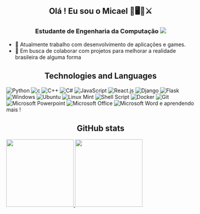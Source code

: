 <h2 align="center"> Olá ! Eu sou o Micael 🤖🖥💾⚔<br/></h2> 
<h3 align="center">Estudante de Engenharia da Computação 
  <a href=https://www.linkedin.com/in/micael-fernandes21><img src="https://img.shields.io/badge/linkedin-0A66C2?style=for-the-badge&logo=linkedin&colorB=0A66C2"></a> 
</h3>

- 🔭 Atualmente trabalho com desenvolvimento de aplicações e games.
- 👯 Em busca de colaborar com projetos para melhorar a realidade brasileira de alguma forma

<h2 align="center">
Technologies and Languages </h2>

![Python](https://img.shields.io/badge/Python-14354C?style=for-the-badge&logo=python&logoColor=white)
![c](https://img.shields.io/badge/C-00599C?style=for-the-badge&logo=c&logoColor=white)
![C++](https://img.shields.io/badge/-C++-007ACC?style=for-the-badge&logo=cplusplus&logoColor=white)
![C#](https://img.shields.io/badge/C%23-239120?style=for-the-badge&logo=c-sharp&logoColor=white)
![JavaScript](https://img.shields.io/badge/javascript-1E1E1E?style=for-the-badge&logo=javascript&logoColor=yellow)
![React.js](https://img.shields.io/badge/react.js-282C34?style=for-the-badge&logo=react&logoColor=61DAFB)
![Django](https://img.shields.io/badge/django-white?style=for-the-badge&logo=django&logoColor=0C4B33)
![Flask](https://img.shields.io/badge/flask-white?style=for-the-badge&logo=flask&logoColor=black)
![Windows](https://img.shields.io/badge/Windows-0078D6?style=for-the-badge&logo=windows&logoColor=white)
![Ubuntu](https://img.shields.io/badge/Ubuntu-E95420?style=for-the-badge&logo=ubuntu&logoColor=white)
![Linux Mint](https://img.shields.io/badge/Linux_Mint-87CF3E?style=for-the-badge&logo=linux-mint&logoColor=white)
![Shell Script](https://img.shields.io/badge/Shell_Script-121011?style=for-the-badge&logo=gnu-bash&logoColor=white)
![Docker](https://img.shields.io/badge/docker-204d25?style=for-the-badge&logo=docker&logoColor=white)
![Git](https://img.shields.io/badge/git-db8616?style=for-the-badge&logo=git&logoColor=white)
![Microsoft Powerpoint](https://img.shields.io/badge/Microsoft_PowerPoint-B7472A?style=for-the-badge&logo=microsoft-powerpoint&logoColor=white)
![Microsoft Office](https://img.shields.io/badge/Microsoft_Office-D83B01?style=for-the-badge&logo=microsoft-office&logoColor=white)
![Microsoft Word](https://img.shields.io/badge/Microsoft_Word-2B579A?style=for-the-badge&logo=microsoft-word&logoColor=white) e aprendendo mais !

<!-- <img align="center" a href='https://archiveprogram.github.com/'><img src='https://raw.githubusercontent.com/acervenky/animated-github-badges/master/assets/acbadge.gif' width='40' height='40'></a> -->

<h2 align="center"> GitHub stats </h2

<div align="center">
  <a href="https://github.com/FirerPlayer">
  <img height="180em" src="https://github-readme-stats.vercel.app/api?username=FirerPlayer&show_icons=true&theme=chartreuse-dark&include_all_commits=true&count_private=true"/>
  <img height="180em" src="https://github-readme-stats.vercel.app/api/top-langs/?username=FirerPlayer&layout=compact&langs_count=7&theme=chartreuse-dark"/>
</div>
  
<!-- MARKDOWN LINKS & IMAGES -->
<!-- https://www.markdownguide.org/basic-syntax/#reference-style-links -->


